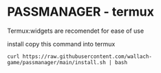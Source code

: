 # PASSMANAGER - termux

Termux:widgets are recomendet for ease of use

install 
copy this command into termux
```
curl https://raw.githubusercontent.com/wallach-game/passmanager/main/install.sh | bash
```
